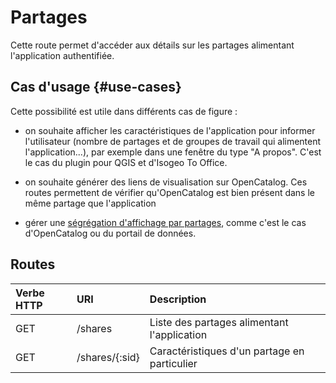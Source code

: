 # Partages

Cette route permet d'accéder aux détails sur les partages alimentant l'application authentifiée.

## Cas d'usage {#use-cases}

Cette possibilité est utile dans différents cas de figure :

- on souhaite afficher les caractéristiques de l'application pour informer l'utilisateur (nombre de partages et de groupes de travail qui alimentent l'application...), par exemple dans une fenêtre du type "A propos". C'est le cas du plugin pour QGIS et d'Isogeo To Office.

- on souhaite générer des liens de visualisation sur OpenCatalog. Ces routes permettent de vérifier qu'OpenCatalog est bien présent dans le même partage que l'application

- gérer une [ségrégation d'affichage par partages](methods/segregate.html), comme c'est le cas d'OpenCatalog ou du portail de données.

## Routes

| Verbe HTTP | URI            | Description |
| :---       | :--------------| :---------- |
| GET        | /shares        | Liste des partages alimentant l'application  |
| GET        | /shares/{:sid} | Caractéristiques d'un partage en particulier |
